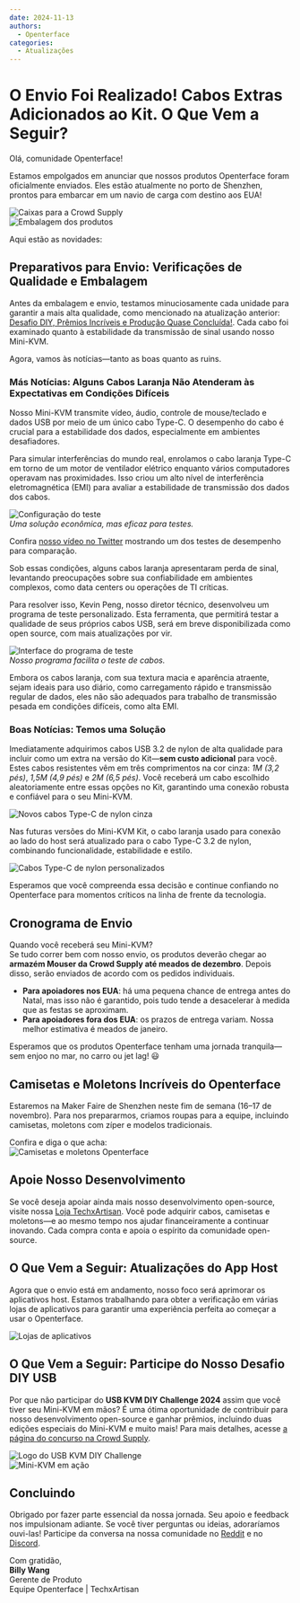 ```yaml
---
date: 2024-11-13
authors:
  - Openterface
categories:
  - Atualizações
---
```


# O Envio Foi Realizado! Cabos Extras Adicionados ao Kit. O Que Vem a Seguir?

Olá, comunidade Openterface!

Estamos empolgados em anunciar que nossos produtos Openterface foram oficialmente enviados. Eles estão atualmente no porto de Shenzhen, prontos para embarcar em um navio de carga com destino aos EUA!

![Caixas para a Crowd Supply](../pic/241107-s.jpeg)  
![Embalagem dos produtos](../pic/241107-p.jpg)

Aqui estão as novidades:

## Preparativos para Envio: Verificações de Qualidade e Embalagem

Antes da embalagem e envio, testamos minuciosamente cada unidade para garantir a mais alta qualidade, como mencionado na atualização anterior: [Desafio DIY, Prêmios Incríveis e Produção Quase Concluída!](https://www.crowdsupply.com/techxartisan/openterface-mini-kvm/updates/diy-challenge-cool-prizes-and-production-nears-the-finish-line). Cada cabo foi examinado quanto à estabilidade da transmissão de sinal usando nosso Mini-KVM.

Agora, vamos às notícias—tanto as boas quanto as ruins.

### Más Notícias: Alguns Cabos Laranja Não Atenderam às Expectativas em Condições Difíceis

Nosso Mini-KVM transmite vídeo, áudio, controle de mouse/teclado e dados USB por meio de um único cabo Type-C. O desempenho do cabo é crucial para a estabilidade dos dados, especialmente em ambientes desafiadores.

Para simular interferências do mundo real, enrolamos o cabo laranja Type-C em torno de um motor de ventilador elétrico enquanto vários computadores operavam nas proximidades. Isso criou um alto nível de interferência eletromagnética (EMI) para avaliar a estabilidade de transmissão dos dados dos cabos.

![Configuração do teste](../pic/241107-0.jpg)  
*Uma solução econômica, mas eficaz para testes.*

Confira [nosso vídeo no Twitter](https://x.com/TechxArtisan/status/1856559677296816347) mostrando um dos testes de desempenho para comparação.

Sob essas condições, alguns cabos laranja apresentaram perda de sinal, levantando preocupações sobre sua confiabilidade em ambientes complexos, como data centers ou operações de TI críticas.

Para resolver isso, Kevin Peng, nosso diretor técnico, desenvolveu um programa de teste personalizado. Esta ferramenta, que permitirá testar a qualidade de seus próprios cabos USB, será em breve disponibilizada como open source, com mais atualizações por vir.

![Interface do programa de teste](../pic/241107-1.jpg)  
*Nosso programa facilita o teste de cabos.*

Embora os cabos laranja, com sua textura macia e aparência atraente, sejam ideais para uso diário, como carregamento rápido e transmissão regular de dados, eles não são adequados para trabalho de transmissão pesada em condições difíceis, como alta EMI.

### Boas Notícias: Temos uma Solução

Imediatamente adquirimos cabos USB 3.2 de nylon de alta qualidade para incluir como um extra na versão do Kit—**sem custo adicional** para você. Estes cabos resistentes vêm em três comprimentos na cor cinza: *1M (3,2 pés)*, *1,5M (4,9 pés)* e *2M (6,5 pés)*. Você receberá um cabo escolhido aleatoriamente entre essas opções no Kit, garantindo uma conexão robusta e confiável para o seu Mini-KVM.

![Novos cabos Type-C de nylon cinza](../pic/241107-2.jpg)

Nas futuras versões do Mini-KVM Kit, o cabo laranja usado para conexão ao lado do host será atualizado para o cabo Type-C 3.2 de nylon, combinando funcionalidade, estabilidade e estilo.

![Cabos Type-C de nylon personalizados](../pic/241107-3.jpg)

Esperamos que você compreenda essa decisão e continue confiando no Openterface para momentos críticos na linha de frente da tecnologia.

## Cronograma de Envio

Quando você receberá seu Mini-KVM?  
Se tudo correr bem com nosso envio, os produtos deverão chegar ao **armazém Mouser da Crowd Supply até meados de dezembro**. Depois disso, serão enviados de acordo com os pedidos individuais.

- **Para apoiadores nos EUA**: há uma pequena chance de entrega antes do Natal, mas isso não é garantido, pois tudo tende a desacelerar à medida que as festas se aproximam.  
- **Para apoiadores fora dos EUA**: os prazos de entrega variam. Nossa melhor estimativa é meados de janeiro.

Esperamos que os produtos Openterface tenham uma jornada tranquila—sem enjoo no mar, no carro ou jet lag! 😃

## Camisetas e Moletons Incríveis do Openterface

Estaremos na Maker Faire de Shenzhen neste fim de semana (16–17 de novembro). Para nos prepararmos, criamos roupas para a equipe, incluindo camisetas, moletons com zíper e modelos tradicionais.

Confira e diga o que acha:  
![Camisetas e moletons Openterface](../pic/241107-c.jpg)

## Apoie Nosso Desenvolvimento

Se você deseja apoiar ainda mais nosso desenvolvimento open-source, visite nossa [Loja TechxArtisan](https://shop.techxartisan.com/). Você pode adquirir cabos, camisetas e moletons—e ao mesmo tempo nos ajudar financeiramente a continuar inovando. Cada compra conta e apoia o espírito da comunidade open-source.

## O Que Vem a Seguir: Atualizações do App Host

Agora que o envio está em andamento, nosso foco será aprimorar os aplicativos host. Estamos trabalhando para obter a verificação em várias lojas de aplicativos para garantir uma experiência perfeita ao começar a usar o Openterface.

![Lojas de aplicativos](../pic/241107-4.png)

## O Que Vem a Seguir: Participe do Nosso Desafio DIY USB

Por que não participar do **USB KVM DIY Challenge 2024** assim que você tiver seu Mini-KVM em mãos? É uma ótima oportunidade de contribuir para nosso desenvolvimento open-source e ganhar prêmios, incluindo duas edições especiais do Mini-KVM e muito mais! Para mais detalhes, acesse [a página do concurso na Crowd Supply](https://www.crowdsupply.com/techxartisan/usb-kvm-diy-challenge-2024).

![Logo do USB KVM DIY Challenge](../pic/usb-kvm-diy-2024-logo.svg)  
![Mini-KVM em ação](../pic/openterface-241017-03_jpg_md-xl.jpg)

## Concluindo

Obrigado por fazer parte essencial da nossa jornada. Seu apoio e feedback nos impulsionam adiante. Se você tiver perguntas ou ideias, adoraríamos ouvi-las! Participe da conversa na nossa comunidade no [Reddit](https://openterface.com/reddit) e no [Discord](https://openterface.com/discord).

Com gratidão,  
**Billy Wang**  
Gerente de Produto  
Equipe Openterface | TechxArtisan
